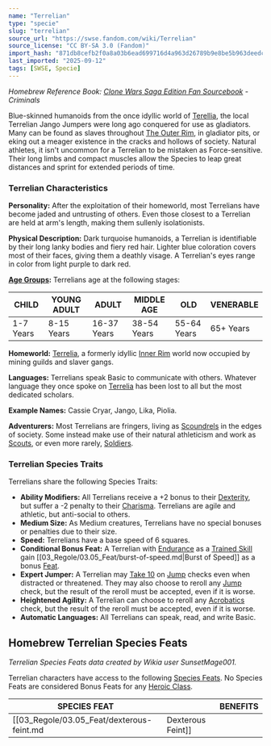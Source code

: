 ```yaml
---
name: "Terrelian"
type: "specie"
slug: "terrelian"
source_url: "https://swse.fandom.com/wiki/Terrelian"
source_license: "CC BY-SA 3.0 (Fandom)"
import_hash: "871db8cefb2f0a8a03b6ead699716d4a963d26789b9e8be5b963deedc4767552"
last_imported: "2025-09-12"
tags: [SWSE, Specie]
---
```

*Homebrew Reference Book: [Clone Wars Saga Edition Fan Sourcebook](https://swse.fandom.com/wiki/Clone_Wars_Saga_Edition_Fan_Sourcebook) - Criminals*

Blue-skinned humanoids from the once idyllic world of [Terellia](https://swse.fandom.com/wiki/Terellia), the local Terrelian Jango Jumpers were long ago conquered for use as gladiators. Many can be found as slaves throughout [The Outer Rim](https://swse.fandom.com/wiki/The_Outer_Rim), in gladiator pits, or eking out a meager existence in the cracks and hollows of society. Natural athletes, it isn't uncommon for a Terrelian to be mistaken as Force-sensitive. Their long limbs and compact muscles allow the Species to leap great distances and sprint for extended periods of time.
### Terrelian Characteristics
**Personality:** After the exploitation of their homeworld, most Terrelians have become jaded and untrusting of others. Even those closest to a Terrelian are held at arm's length, making them sullenly isolationists.

**Physical Description:** Dark turquoise humanoids, a Terrelian is identifiable by their long lanky bodies and fiery red hair. Lighter blue coloration covers most of their faces, giving them a deathly visage. A Terrelian's eyes range in color from light purple to dark red.

**[Age Groups](https://swse.fandom.com/wiki/Age_Groups):** Terrelians age at the following stages:

| CHILD | YOUNG ADULT | ADULT | MIDDLE AGE | OLD | VENERABLE |
| --- | --- | --- | --- | --- | --- |
| 1-7 Years | 8-15 Years | 16-37 Years | 38-54 Years | 55-64 Years | 65+ Years |

**Homeworld:** [Terrelia](https://swse.fandom.com/wiki/Terrelia), a formerly idyllic [Inner Rim](https://swse.fandom.com/wiki/Inner_Rim) world now occupied by mining guilds and slaver gangs.

**Languages:** Terrelians speak Basic to communicate with others. Whatever language they once spoke on [Terrelia](https://swse.fandom.com/wiki/Terrelia) has been lost to all but the most dedicated scholars.

**Example Names:** Cassie Cryar, Jango, Lika, Piolia.

**Adventurers:** Most Terrelians are fringers, living as [Scoundrels](https://swse.fandom.com/wiki/Scoundrels) in the edges of society. Some instead make use of their natural athleticism and work as [Scouts](https://swse.fandom.com/wiki/Scouts), or even more rarely, [Soldiers](https://swse.fandom.com/wiki/Soldiers).
### Terrelian Species Traits
Terrelians share the following Species Traits:
- **Ability Modifiers:** All Terrelians receive a +2 bonus to their [Dexterity](https://swse.fandom.com/wiki/Dexterity), but suffer a -2 penalty to their [Charisma](https://swse.fandom.com/wiki/Charisma). Terrelians are agile and athletic, but anti-social to others.
- **Medium Size:** As Medium creatures, Terrelians have no special bonuses or penalties due to their size.
- **Speed:** Terrelians have a base speed of 6 squares.
- **Conditional Bonus Feat:** A Terrelian with [Endurance](https://swse.fandom.com/wiki/Endurance) as a [Trained Skill](https://swse.fandom.com/wiki/Trained_Skill) gain [[03_Regole/03.05_Feat/burst-of-speed.md|Burst of Speed]] as a bonus [Feat](https://swse.fandom.com/wiki/Feat).
- **Expert Jumper:** A Terrelian may [Take 10](https://swse.fandom.com/wiki/Take_10) on [Jump](https://swse.fandom.com/wiki/Jump) checks even when distracted or threatened. They may also choose to reroll any [Jump](https://swse.fandom.com/wiki/Jump) check, but the result of the reroll must be accepted, even if it is worse.
- **Heightened Agility:** A Terrelian can choose to reroll any [Acrobatics](https://swse.fandom.com/wiki/Acrobatics) check, but the result of the reroll must be accepted, even if it is worse.
- **Automatic Languages:** All Terrelians can speak, read, and write Basic.
## Homebrew Terrelian Species Feats

*Terrelian Species Feats data created by Wikia user SunsetMage001.*

Terrelian characters have access to the following [Species Feats](https://swse.fandom.com/wiki/Species_Feats). No Species Feats are considered Bonus Feats for any [Heroic Class](https://swse.fandom.com/wiki/Heroic_Class).

| SPECIES FEAT |  | BENEFITS |
| --- | --- | --- |
| [[03_Regole/03.05_Feat/dexterous-feint.md|Dexterous Feint]] |  | You can use your [Dexterity](https://swse.fandom.com/wiki/Dexterity) instead of [Charisma](https://swse.fandom.com/wiki/Charisma) to [Feint](https://swse.fandom.com/wiki/Feint) or [Group Feint](https://swse.fandom.com/wiki/Group_Feint). |